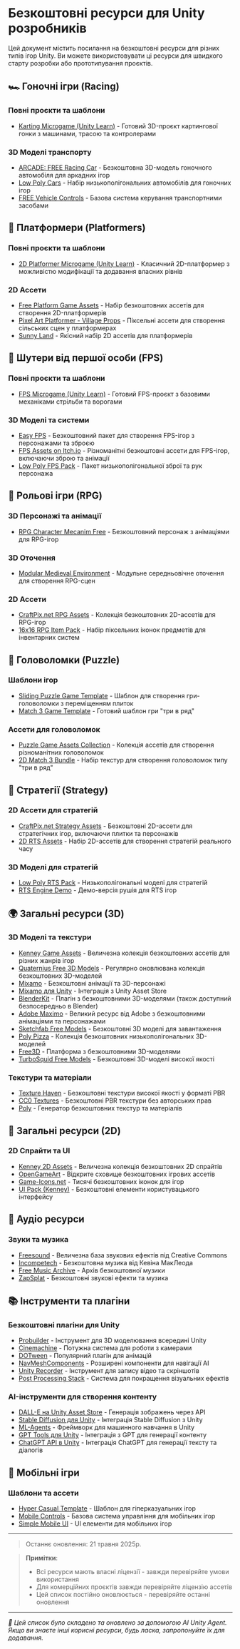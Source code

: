 # Безкоштовні ресурси для Unity розробників

Цей документ містить посилання на безкоштовні ресурси для різних типів ігор Unity. Ви можете використовувати ці ресурси для швидкого старту розробки або прототипування проєктів.

## 🏎️ Гоночні ігри (Racing)

### Повні проєкти та шаблони
- [Karting Microgame (Unity Learn)](https://learn.unity.com/project/karting-template) - Готовий 3D-проєкт картингової гонки з машинами, трасою та контролерами

### 3D Моделі транспорту
- [ARCADE: FREE Racing Car](https://assetstore.unity.com/packages/3d/vehicles/land/arcade-free-racing-car-161085) - Безкоштовна 3D-модель гоночного автомобіля для аркадних ігор
- [Low Poly Cars](https://itch.io/game-assets/free/tag-3d/tag-racing) - Набір низькополігональних автомобілів для гоночних ігор
- [FREE Vehicle Controls](https://assetstore.unity.com/packages/tools/physics/free-vehicle-controls-157776) - Базова система керування транспортними засобами

## 🧱 Платформери (Platformers)

### Повні проєкти та шаблони
- [2D Platformer Microgame (Unity Learn)](https://learn.unity.com/project/2d-platformer-template) - Класичний 2D-платформер з можливістю модифікації та додавання власних рівнів

### 2D Ассети
- [Free Platform Game Assets](https://assetstore.unity.com/packages/2d/environments/free-platform-game-assets-85838) - Набір безкоштовних ассетів для створення 2D-платформерів
- [Pixel Art Platformer - Village Props](https://itch.io/game-assets/free/genre-platformer/tag-unity) - Піксельні ассети для створення сільських сцен у платформерах
- [Sunny Land](https://assetstore.unity.com/packages/2d/characters/sunny-land-103349) - Якісний набір 2D ассетів для платформерів

## 🔫 Шутери від першої особи (FPS)

### Повні проєкти та шаблони
- [FPS Microgame (Unity Learn)](https://learn.unity.com/project/fps-template) - Готовий FPS-проєкт з базовими механіками стрільби та ворогами

### 3D Моделі та системи
- [Easy FPS](https://assetstore.unity.com/packages/3d/characters/humanoids/sci-fi/easy-fps-73776) - Безкоштовний пакет для створення FPS-ігор з персонажами та зброєю
- [FPS Assets on Itch.io](https://itch.io/game-assets/free/tag-fps/tag-unity) - Різноманітні безкоштовні ассети для FPS-ігор, включаючи зброю та анімації
- [Low Poly FPS Pack](https://assetstore.unity.com/packages/3d/props/weapons/low-poly-fps-pack-free-sample-144839) - Пакет низькополігональної зброї та рук персонажа

## 🧙 Рольові ігри (RPG)

### 3D Персонажі та анімації
- [RPG Character Mecanim Free](https://assetstore.unity.com/packages/3d/characters/humanoids/rpg-character-mecanim-free-63286) - Безкоштовний персонаж з анімаціями для RPG-ігор

### 3D Оточення
- [Modular Medieval Environment](https://assetstore.unity.com/packages/3d/environments/medieval/modular-medieval-environment-146688) - Модульне середньовічне оточення для створення RPG-сцен

### 2D Ассети
- [CraftPix.net RPG Assets](https://craftpix.net/freebies/) - Колекція безкоштовних 2D-ассетів для RPG-ігор
- [16x16 RPG Item Pack](https://assetstore.unity.com/packages/2d/gui/icons/16x16-rpg-item-pack-71087) - Набір піксельних іконок предметів для інвентарних систем

## 🧩 Головоломки (Puzzle)

### Шаблони ігор
- [Sliding Puzzle Game Template](https://assetstore.unity.com/packages/templates/tutorials/sliding-puzzle-game-template-208794) - Шаблон для створення гри-головоломки з переміщенням плиток
- [Match 3 Game Template](https://assetstore.unity.com/packages/templates/systems/match-3-game-template-47118) - Готовий шаблон гри "три в ряд"

### Ассети для головоломок
- [Puzzle Game Assets Collection](https://craftpix.net/sets/puzzle-game-assets-collection/) - Колекція ассетів для створення різноманітних головоломок
- [2D Match 3 Bundle](https://assetstore.unity.com/packages/2d/textures-materials/2d-match-3-bundle-60955) - Набір текстур для створення головоломок типу "три в ряд"

## 🧠 Стратегії (Strategy)

### 2D Ассети для стратегій
- [CraftPix.net Strategy Assets](https://craftpix.net/freebies/) - Безкоштовні 2D-ассети для стратегічних ігор, включаючи плитки та персонажів
- [2D RTS Assets](https://assetstore.unity.com/packages/2d/environments/2d-rts-assets-69301) - Набір 2D-ассетів для створення стратегій реального часу

### 3D Моделі для стратегій 
- [Low Poly RTS Pack](https://itch.io/game-assets/free/tag-rts) - Низькополігональні моделі для стратегій
- [RTS Engine Demo](https://assetstore.unity.com/packages/templates/packs/rts-engine-demo-69638) - Демо-версія рушія для RTS ігор

## 🌍 Загальні ресурси (3D)

### 3D Моделі та текстури
- [Kenney Game Assets](https://kenney.nl/assets) - Величезна колекція безкоштовних ассетів для різних жанрів ігор
- [Quaternius Free 3D Models](https://quaternius.com/) - Регулярно оновлювана колекція безкоштовних 3D-моделей
- [Mixamo](https://www.mixamo.com/) - Безкоштовні анімації та 3D-персонажі
- [Mixamo для Unity](https://assetstore.unity.com/packages/3d/animations/mixamo-animation-pack-161762) - Інтеграція з Unity Asset Store
- [BlenderKit](https://www.blenderkit.com/get-blenderkit/) - Плагін з безкоштовними 3D-моделями (також доступний безпосередньо в Blender)
- [Adobe Maximo](https://www.mixamo.com/) - Великий ресурс від Adobe з безкоштовними анімаціями та персонажами
- [Sketchfab Free Models](https://sketchfab.com/3d-models?features=downloadable&sort_by=-likeCount) - Безкоштовні 3D моделі для завантаження
- [Poly Pizza](https://poly.pizza/) - Колекція безкоштовних низькополігональних 3D-моделей
- [Free3D](https://free3d.com/) - Платформа з безкоштовними 3D-моделями
- [TurboSquid Free Models](https://www.turbosquid.com/Search/3D-Models/free) - Безкоштовні 3D-моделі високої якості

### Текстури та матеріали
- [Texture Haven](https://texturehaven.com/) - Безкоштовні текстури високої якості у форматі PBR
- [CC0 Textures](https://cc0textures.com/) - Безкоштовні PBR текстури без авторських прав
- [Poly](https://withpoly.com/) - Генератор безкоштовних текстур та матеріалів

## 🎨 Загальні ресурси (2D)

### 2D Спрайти та UI
- [Kenney 2D Assets](https://kenney.nl/assets?q=2d) - Величезна колекція безкоштовних 2D спрайтів
- [OpenGameArt](https://opengameart.org/) - Відкрите сховище безкоштовних ігрових ассетів
- [Game-Icons.net](https://game-icons.net/) - Тисячі безкоштовних іконок для ігор
- [UI Pack (Kenney)](https://kenney.nl/assets/ui-pack) - Безкоштовні елементи користувацького інтерфейсу

## 🎵 Аудіо ресурси

### Звуки та музика
- [Freesound](https://freesound.org/) - Величезна база звукових ефектів під Creative Commons
- [Incompetech](https://incompetech.com/music/royalty-free/music.html) - Безкоштовна музика від Кевіна МакЛеода
- [Free Music Archive](https://freemusicarchive.org/) - Архів безкоштовної музики
- [ZapSplat](https://www.zapsplat.com/) - Безкоштовні звукові ефекти та музика

## 📚 Інструменти та плагіни

### Безкоштовні плагіни для Unity
- [Probuilder](https://unity.com/features/probuilder) - Інструмент для 3D моделювання всередині Unity
- [Cinemachine](https://unity.com/unity/features/editor/art-and-design/cinemachine) - Потужна система для роботи з камерами
- [DOTween](https://assetstore.unity.com/packages/tools/animation/dotween-hotween-v2-27676) - Популярний плагін для анімацій
- [NavMeshComponents](https://github.com/Unity-Technologies/NavMeshComponents) - Розширені компоненти для навігації AI
- [Unity Recorder](https://docs.unity3d.com/Packages/com.unity.recorder@2.0/manual/index.html) - Інструмент для запису відео та скріншотів
- [Post Processing Stack](https://docs.unity3d.com/Packages/com.unity.postprocessing@3.2/manual/index.html) - Система для покращення візуальних ефектів

### AI-інструменти для створення контенту
- [DALL-E на Unity Asset Store](https://assetstore.unity.com/packages/add-ons/dall-e-api-wrapper-for-unity-261391) - Генерація зображень через API
- [Stable Diffusion для Unity](https://github.com/keijiro/AIShader) - Інтеграція Stable Diffusion з Unity
- [ML-Agents](https://unity.com/products/machine-learning-agents) - Фреймворк для машинного навчання в Unity
- [GPT Tools для Unity](https://assetstore.unity.com/packages/tools/utilities/gpt-tools-253425) - Інтеграція з GPT для генерації контенту
- [ChatGPT API в Unity](https://github.com/srcnalt/OpenAI-Unity) - Інтеграція ChatGPT для генерації тексту та діалогів

## 📱 Мобільні ігри

### Шаблони та ассети
- [Hyper Casual Template](https://assetstore.unity.com/packages/templates/tutorials/hyper-casual-game-template-200233) - Шаблон для гіперказуальних ігор
- [Mobile Controls](https://assetstore.unity.com/packages/tools/input-management/mobile-controls-free-87558) - Базова система управління для мобільних ігор
- [Simple Mobile UI](https://assetstore.unity.com/packages/2d/gui/icons/simple-mobile-ui-elements-207376) - UI елементи для мобільних ігор

---

> Останнє оновлення: 21 травня 2025р.

> **Примітки**:
> - Всі ресурси мають власні ліцензії - завжди перевіряйте умови використання
> - Для комерційних проєктів завжди перевіряйте ліцензію ассетів
> - Цей список постійно оновлюється - перевіряйте останні оновлення

---

*🤖 Цей список було складено та оновлено за допомогою AI Unity Agent. Якщо ви знаєте інші корисні ресурси, будь ласка, запропонуйте їх для додавання.*
